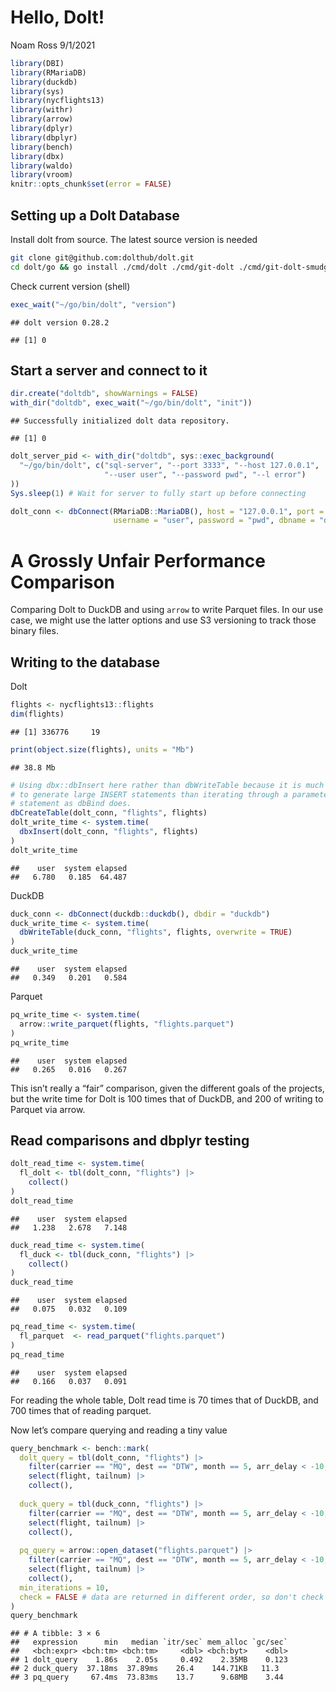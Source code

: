 Hello, Dolt!
================
Noam Ross
9/1/2021

``` r
library(DBI)
library(RMariaDB)
library(duckdb)
library(sys)
library(nycflights13)
library(withr)
library(arrow)
library(dplyr)
library(dbplyr)
library(bench)
library(dbx)
library(waldo)
library(vroom)
knitr::opts_chunk$set(error = FALSE)
```

## Setting up a Dolt Database

Install dolt from source. The latest source version is needed

``` bash
git clone git@github.com:dolthub/dolt.git
cd dolt/go && go install ./cmd/dolt ./cmd/git-dolt ./cmd/git-dolt-smudge
```

Check current version (shell)

``` r
exec_wait("~/go/bin/dolt", "version")
```

    ## dolt version 0.28.2

    ## [1] 0

<!-- Kill stuff from previous runs -->

## Start a server and connect to it

``` r
dir.create("doltdb", showWarnings = FALSE)
with_dir("doltdb", exec_wait("~/go/bin/dolt", "init"))
```

    ## Successfully initialized dolt data repository.

    ## [1] 0

``` r
dolt_server_pid <- with_dir("doltdb", sys::exec_background(
  "~/go/bin/dolt", c("sql-server", "--port 3333", "--host 127.0.0.1",
                     "--user user", "--password pwd", "--l error")
))
Sys.sleep(1) # Wait for server to fully start up before connecting
```

``` r
dolt_conn <- dbConnect(RMariaDB::MariaDB(), host = "127.0.0.1", port = 3333,
                       username = "user", password = "pwd", dbname = "doltdb")
```

# A Grossly Unfair Performance Comparison

Comparing Dolt to DuckDB and using `arrow` to write Parquet files. In
our use case, we might use the latter options and use S3 versioning to
track those binary files.

## Writing to the database

Dolt

``` r
flights <- nycflights13::flights
dim(flights)
```

    ## [1] 336776     19

``` r
print(object.size(flights), units = "Mb")
```

    ## 38.8 Mb

``` r
# Using dbx::dbInsert here rather than dbWriteTable because it is much faster
# to generate large INSERT statements than iterating through a parameterized
# statement as dbBind does.
dbCreateTable(dolt_conn, "flights", flights)
dolt_write_time <- system.time(
  dbxInsert(dolt_conn, "flights", flights)
)
dolt_write_time
```

    ##    user  system elapsed 
    ##   6.780   0.185  64.487

DuckDB

``` r
duck_conn <- dbConnect(duckdb::duckdb(), dbdir = "duckdb")
duck_write_time <- system.time(
  dbWriteTable(duck_conn, "flights", flights, overwrite = TRUE)
)
duck_write_time
```

    ##    user  system elapsed 
    ##   0.349   0.201   0.584

Parquet

``` r
pq_write_time <- system.time(
  arrow::write_parquet(flights, "flights.parquet")
)
pq_write_time
```

    ##    user  system elapsed 
    ##   0.265   0.016   0.267

This isn’t really a “fair” comparison, given the different goals of the
projects, but the write time for Dolt is 100 times that of DuckDB, and
200 of writing to Parquet via arrow.

## Read comparisons and dbplyr testing

``` r
dolt_read_time <- system.time(
  fl_dolt <- tbl(dolt_conn, "flights") |> 
    collect()
)
dolt_read_time
```

    ##    user  system elapsed 
    ##   1.238   2.678   7.148

``` r
duck_read_time <- system.time(
  fl_duck <- tbl(duck_conn, "flights") |> 
    collect()
)
duck_read_time
```

    ##    user  system elapsed 
    ##   0.075   0.032   0.109

``` r
pq_read_time <- system.time(
  fl_parquet  <- read_parquet("flights.parquet")
)
pq_read_time
```

    ##    user  system elapsed 
    ##   0.166   0.037   0.091

For reading the whole table, Dolt read time is 70 times that of DuckDB,
and 700 times that of reading parquet.

Now let’s compare querying and reading a tiny value

``` r
query_benchmark <- bench::mark(
  dolt_query = tbl(dolt_conn, "flights") |> 
    filter(carrier == "MQ", dest == "DTW", month == 5, arr_delay < -10, day == 30 ) |> 
    select(flight, tailnum) |> 
    collect(),
  
  duck_query = tbl(duck_conn, "flights") |> 
    filter(carrier == "MQ", dest == "DTW", month == 5, arr_delay < -10, day == 30 ) |> 
    select(flight, tailnum) |> 
    collect(),
  
  pq_query = arrow::open_dataset("flights.parquet") |> 
    filter(carrier == "MQ", dest == "DTW", month == 5, arr_delay < -10, day == 30 ) |> 
    select(flight, tailnum) |> 
    collect(),
  min_iterations = 10,
  check = FALSE # data are returned in different order, so don't check they are identical
)
query_benchmark
```

    ## # A tibble: 3 × 6
    ##   expression      min   median `itr/sec` mem_alloc `gc/sec`
    ##   <bch:expr> <bch:tm> <bch:tm>     <dbl> <bch:byt>    <dbl>
    ## 1 dolt_query    1.86s    2.05s     0.492    2.35MB    0.123
    ## 2 duck_query  37.18ms  37.89ms    26.4    144.71KB   11.3  
    ## 3 pq_query     67.4ms  73.83ms    13.7      9.68MB    3.44

<!-- Wrap up -->
